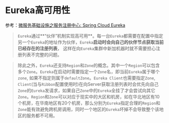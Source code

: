 # Eureka高可用性

参考：[微服务基础设施之服务注册中心: Spring Cloud Eureka](http://blog.csdn.net/neosmith/article/details/52181450) <br />
> `Eureka`通过**“伙伴”机制实现高可用**。每一台`Eureka`都需要在配置中指定另一个`Eureka`的地址作为伙伴，`Eureka`**启动时会向自己的伙伴节点获取当前已经存在的注册列表**， 这样在向`Eureka`集群中新加机器时就不需要担心注册列表不完整的问题。

> 除此之外，`Eureka`还支持`Region`和`Zone`的概念。其中一个`Region`可以包含多个`Zone`。`Eureka`在启动时需要指定一个`Zone`名，即当前`Eureka`属于哪个`zone`, 如果不指定则属于`defaultZone`。`Eureka Client`也需要指定`Zone`, `Client`(当与`Ribbon`配置使用时)在向Server获取注册列表时会优先向自己`Zone`的`Eureka`发请求，如果自己`Zone`中的`Eureka`全挂了才会尝试向其它`Zone`。`Region`和`Zone`可以对应于现实中的大区和机房，如在华北地区有10个机房，在华南地区有20个机房，那么分别为`Eureka`指定合理的`Region`和`Zone`能有效避免跨机房调用，同时一个地区的`Eureka`坏掉不会导致整个该地区的服务都不可用。